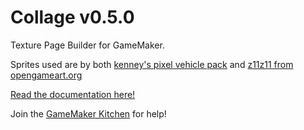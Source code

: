 # Collage v0.5.0
Texture Page Builder for GameMaker.

Sprites used are by both [kenney's pixel vehicle pack](https://kenney.nl/assets/pixel-vehicle-pack) and [z11z11 from opengameart.org](https://opengameart.org/content/soldier-walking-animation)

[Read the documentation here!](https://docs.tabularelf.com/Collage/)

Join the [GameMaker Kitchen](https://discord.gg/8krYCqr) for help!
